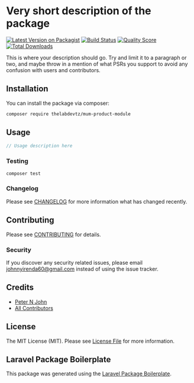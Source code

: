 # Very short description of the package

[![Latest Version on Packagist](https://img.shields.io/packagist/v/thelabdevtz/mum-product-module.svg?style=flat-square)](https://packagist.org/packages/thelabdevtz/mum-product-module)
[![Build Status](https://img.shields.io/travis/thelabdevtz/mum-product-module/master.svg?style=flat-square)](https://travis-ci.org/thelabdevtz/mum-product-module)
[![Quality Score](https://img.shields.io/scrutinizer/g/thelabdevtz/mum-product-module.svg?style=flat-square)](https://scrutinizer-ci.com/g/thelabdevtz/mum-product-module)
[![Total Downloads](https://img.shields.io/packagist/dt/thelabdevtz/mum-product-module.svg?style=flat-square)](https://packagist.org/packages/thelabdevtz/mum-product-module)

This is where your description should go. Try and limit it to a paragraph or two, and maybe throw in a mention of what PSRs you support to avoid any confusion with users and contributors.

## Installation

You can install the package via composer:

```bash
composer require thelabdevtz/mum-product-module
```

## Usage

``` php
// Usage description here
```

### Testing

``` bash
composer test
```

### Changelog

Please see [CHANGELOG](CHANGELOG.md) for more information what has changed recently.

## Contributing

Please see [CONTRIBUTING](CONTRIBUTING.md) for details.

### Security

If you discover any security related issues, please email johnnyirenda60@gmail.com instead of using the issue tracker.

## Credits

- [Peter N John](https://github.com/thelabdevtz)
- [All Contributors](../../contributors)

## License

The MIT License (MIT). Please see [License File](LICENSE.md) for more information.

## Laravel Package Boilerplate

This package was generated using the [Laravel Package Boilerplate](https://laravelpackageboilerplate.com).